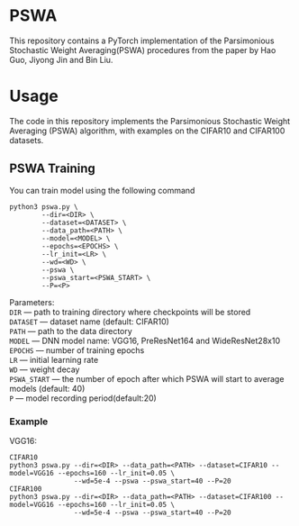 # PSWA
This repository contains a PyTorch implementation of the Parsimonious Stochastic Weight Averaging(PSWA) procedures from the paper
by Hao Guo, Jiyong Jin and Bin Liu.

# Usage
The code in this repository implements the Parsimonious Stochastic Weight Averaging (PSWA) algorithm, with examples on the CIFAR10 and CIFAR100 datasets.

## PSWA Training
You can train model using the following command

```
python3 pswa.py \
        --dir=<DIR> \
        --dataset=<DATASET> \
        --data_path=<PATH> \
        --model=<MODEL> \
        --epochs=<EPOCHS> \
        --lr_init=<LR> \
        --wd=<WD> \
        --pswa \
        --pswa_start=<PSWA_START> \
        --P=<P> 
 ```
 
 Parameters: \
 ```DIR``` — path to training directory where checkpoints will be stored \
```DATASET``` —  dataset name (default: CIFAR10) \
```PATH``` — path to the data directory \
```MODEL``` — DNN model name: VGG16, PreResNet164 and WideResNet28x10 \
```EPOCHS``` — number of training epochs \
```LR``` — initial learning rate \
```WD``` — weight decay \
```PSWA_START``` — the number of epoch after which PSWA will start to average models (default: 40) \
```P``` — model recording period(default:20)
 
 ### Example
 VGG16: 
 
 ```
CIFAR10
 python3 pswa.py --dir=<DIR> --data_path=<PATH> --dataset=CIFAR10 --model=VGG16 --epochs=160 --lr_init=0.05 \
                 --wd=5e-4 --pswa --pswa_start=40 --P=20
CIFAR100
 python3 pswa.py --dir=<DIR> --data_path=<PATH> --dataset=CIFAR100 --model=VGG16 --epochs=160 --lr_init=0.05 \
                 --wd=5e-4 --pswa --pswa_start=40 --P=20
 ```
        
        
